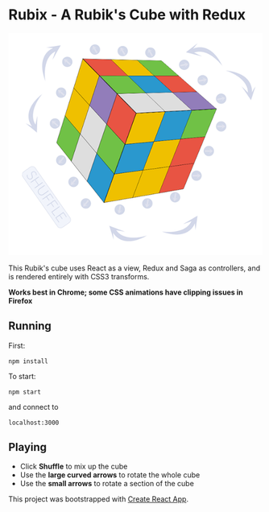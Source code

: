 # Rubix - A Rubik's Cube with Redux
![Screenshot of Rubix](screenshot.png)

This Rubik's cube uses React as a view, Redux and Saga as controllers, and is rendered entirely with CSS3 transforms.

**Works best in Chrome; some CSS animations have clipping issues in Firefox**

## Running
First:
```
npm install
```
To start:
```
npm start
```
and connect to
```
localhost:3000
```

## Playing
- Click **Shuffle** to mix up the cube
- Use the **large curved arrows** to rotate the whole cube
- Use the **small arrows** to rotate a section of the cube

This project was bootstrapped with [Create React App](https://github.com/facebookincubator/create-react-app).
